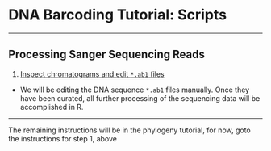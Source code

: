 # DNA Barcoding Tutorial: Scripts

---

## Processing Sanger Sequencing Reads

1. [Inspect chromatograms and edit `*.ab1` files](howto_edit_ab1.md)

  * We will be editing the DNA sequence `*.ab1` files manually. Once they have been curated, all further processing of the sequencing data will be accomplished in R.
  
---

The remaining instructions will be in the phylogeny tutorial, for now, goto the instructions for step 1, above


